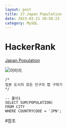 ```yaml
---
layout: post
title: 27.Japan Population
date: 2023-03-21 20:58:23 
category: MySQL
---
```


# HackerRank 
[Japan Population](https://www.hackerrank.com/challenges/japan-population/problem?isFullScreen=true)    

![이미지](https://s3.amazonaws.com/hr-challenge-images/8137/1449729804-f21d187d0f-CITY.jpg)  

```MySQL
/*
일본 도시의 모든 인구의 합 구하기
*/

-- 풀이1
SELECT SUM(POPULATION)
FROM CITY
WHERE COUNTRYCODE = 'JPN';

``` 
#참조

